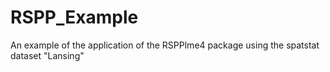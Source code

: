 # RSPP_Example
An example of the application of the RSPPlme4 package using the spatstat dataset "Lansing"
